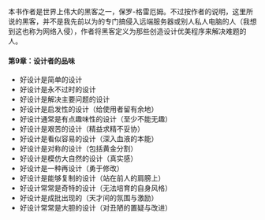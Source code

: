 本书作者是世界上伟大的黑客之一，保罗-格雷厄姆。不过按作者的说明，这里所说的黑客，并不是我先前以为的专门搞侵入远端服务器或别人私人电脑的人（我想到这也称为网络入侵），作者将黑客定义为那些创造设计优美程序来解决难题的人。

#### 第9章：设计者的品味

- 好设计是简单的设计
- 好设计是永不过时的设计
- 好设计是解决主要问题的设计
- 好设计是启发性的设计（给使用者留有余地）
- 好设计通常是有点趣味性的设计（至少不能无趣）
- 好设计是艰苦的设计（精益求精不妥协）
- 好设计是看似容易的设计（深入血液的本能）
- 好设计是对称的设计（包括黄金分割）
- 好设计是模仿大自然的设计（真实感）
- 好设计是一种再设计（勇于修改）
- 好设计是能够复制的设计（站在前人的肩膀上）
- 好设计常常是奇特的设计（无法培育的自身风格）
- 好设计是成批出现的（天才间的氛围与激励）
- 好设计常常是大胆的设计（对丑陋的置疑与改进）